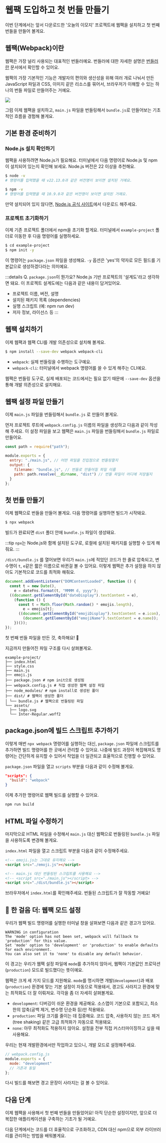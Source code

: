 # 웹팩 도입하고 첫 번들 만들기

이번 단계에서는 앞서 다운로드한 '오늘의 이모지' 프로젝트에 웹팩을 설치하고 첫 번째 번들을 만들어 볼게요.

## 웹팩(Webpack)이란

웹팩은 가장 널리 사용되는 대표적인 번들러예요. 번들러에 대한 자세한 설명은 [번들러란](../bundler.md) 문서에서 확인할 수 있어요.

웹팩의 가장 기본적인 기능은 개발자의 편의와 생산성을 위해 여러 개로 나눠서 만든 JavaScript 파일과 CSS, 이미지 같은 리소스를 묶어서, 브라우저가 이해할 수 있는 하나의 번들 파일로 만들어주는 거예요.

![](/images/browser-thinking.png)

그럼 이제 웹팩을 설치하고, `main.js` 파일을 번들링해서 `bundle.js`로 만들어보는 기초적인 흐름을 경험해 볼게요.

## 기본 환경 준비하기

### Node.js 설치 확인하기

웹팩을 사용하려면 Node.js가 필요해요. 터미널에서 다음 명령어로 Node.js 및 npm이 설치되어 있는지 확인해 보세요. Node.js 버전은 22 이상을 추천해요.

```bash
$ node -v
# 명령어를 입력했을 때 v22.13.0과 같은 버전명이 보이면 설치된 거예요.

$ npm -v
# 명령어를 입력했을 때 10.9.0과 같은 버전명이 보이면 설치된 거예요.
```

만약 설치되어 있지 않다면, [Node.js 공식 사이트](https://nodejs.org/)에서 다운로드 해주세요.

### 프로젝트 초기화하기

이제 기존 프로젝트 폴더에서 npm을 초기화 할게요. 터미널에서 `example-project` 폴더로 이동한 후 다음 명령어를 실행하세요.

```bash
$ cd example-project
$ npm init -y
```

이 명령어는 `package.json` 파일을 생성해요. `-y` 옵션은 'yes'의 약자로 모든 필드를 기본값으로 생성하겠다라는 의미예요.

:::details Q. `package.json`이 뭔가요?
Node.js 기반 프로젝트의 '설계도'라고 생각하면 돼요. 이 프로젝트 설계도에는 다음과 같은 내용이 담겨있어요.

- 프로젝트 이름, 버전, 설명
- 설치된 패키지 목록 (dependencies)
- 실행 스크립트 (예: npm run dev)
- 저자 정보, 라이선스 등
  :::

## 웹팩 설치하기

이제 웹팩과 웹팩 CLI를 개발 의존성으로 설치해 볼게요.

```bash
$ npm install --save-dev webpack webpack-cli
```

- `webpack`: 실제 번들링을 수행하는 도구예요.
- `webpack-cli`: 터미널에서 webpack 명령어를 쓸 수 있게 해주는 CLI예요.

웹팩은 번들링 도구로, 실제 배포되는 코드에서는 필요 없기 때문에 `--save-dev` 옵션을 통해 개발 의존성으로 설치해요.

## 웹팩 설정 파일 만들기

이제 `main.js` 파일을 번들링해서 `bundle.js` 로 만들어 볼게요.

먼저 프로젝트 루트에 `webpack.config.js` 이름의 파일을 생성하고 다음과 같이 작성해 주세요. 이 설정 파일을 보고 웹팩은 `main.js` 파일을 번들링해서 `bundle.js` 파일로 만들어요.

```javascript
const path = require("path");

module.exports = {
  entry: "./main.js", // 어떤 파일을 진입점으로 번들링할지
  output: {
    filename: "bundle.js", // 번들로 만들어질 파일 이름
    path: path.resolve(__dirname, "dist") // 번들 파일이 어디에 저장될지
  }
};
```

## 첫 번들 만들기

이제 웹팩으로 번들을 만들어 볼게요. 다음 명령어를 실행하면 빌드가 시작돼요.

```bash
$ npx webpack
```

빌드가 완료되면 `dist` 폴더 안에 `bundle.js` 파일이 생성돼요.

:::tip
`npx`는 Node.js와 함께 설치된 도구로, 로컬에 설치된 패키지를 실행할 수 있게 해줘요.
:::

`/dist/bundle.js` 를 열어보면 우리가 `main.js`에 적었던 코드가 한 줄로 압축되고, 변수명이 `t`, `e`같은 짧은 이름으로 바뀐걸 볼 수 있어요. 이렇게 웹팩은 추가 설정을 하지 않아도 기본적으로 코드를 최적화 해줘요.

```js
document.addEventListener("DOMContentLoaded", function () {
  const t = new Date(),
    e = dateFns.format(t, "MMMM d, yyyy");
  ((document.getElementById("dateDisplay").textContent = e),
    (function () {
      const t = Math.floor(Math.random() * emojis.length),
        e = emojis[t];
      ((document.getElementById("emojiDisplay").textContent = e.icon),
        (document.getElementById("emojiName").textContent = e.name));
    })());
});
```

첫 번째 번들 파일을 만든 것, 축하해요! 🥳

지금까지 만들어진 파일 구조를 다시 살펴볼게요.

```{6-10}
example-project/
├── index.html
├── style.css
├── main.js
├── emoji.js
├── package.json # npm init으로 생성됨
├── webpack.config.js # 직접 생성한 웹팩 설정 파일
├── node_modules/ # npm install로 생성된 폴더
├── dist/ # 웹팩이 생성한 폴더
│ └── bundle.js # 웹팩으로 번들링된 파일
└── assets/
  ├── logo.svg
  └── Inter-Regular.woff2
```

## package.json에 빌드 스크립트 추가하기

이렇게 매번 `npx webpack` 명령어를 실행하는 대신, `package.json` 파일에 스크립트를 추가하면 빌드 명령어를 한 곳에서 관리할 수 있어요. 나중에 빌드 과정이 복잡해져도 명령어는 간단하게 유지할 수 있어서 작업을 더 일관되고 효율적으로 진행할 수 있어요.

`package.json` 파일을 열고 `scripts` 부분을 다음과 같이 수정해 볼게요.

```json
"scripts": {
  "build": "webpack"
}
```

이제 추가한 명령어로 웹팩 빌드를 실행할 수 있어요.

```bash
npm run build
```

## HTML 파일 수정하기

마지막으로 HTML 파일을 수정해서 `main.js` 대신 웹팩으로 번들링된 `bundle.js` 파일을 사용하도록 변경해 볼게요.

`index.html` 파일을 열고 스크립트 부분을 다음과 같이 수정해주세요.

```html
<!-- emoji.js는 그대로 유지해요 -->
<script src="./emoji.js"></script>

<!-- main.js 대신 번들링된 스크립트를 사용해요 -->
<!-- <script src="./main.js"></script> -->
<script src="./dist/bundle.js"></script>
```

브라우저에서 `index.html`를 확인해주세요. 번들된 스크립트가 잘 작동할 거예요!

## 👣 한 걸음 더: 웹팩 모드 설정

우리가 웹팩 빌드 명령어를 실행한 터미널 창을 살펴보면 다음과 같은 경고가 있어요.

```
WARNING in configuration
The 'mode' option has not been set, webpack will fallback to 'production' for this value.
Set 'mode' option to 'development' or 'production' to enable defaults for each environment.
You can also set it to 'none' to disable any default behavior.
```

이 경고는 우리가 웹팩 설정 파일에 `mode`를 추가하지 않아서, 웹팩이 기본값인 프로덕션(`production`) 모드로 빌드했다는 뜻이예요.

웹팩은 크게 세 가지 모드를 지원해요. `mode`를 명시하면 개발(`development`)과 배포(`production`) 환경에 맞는 기본 설정이 자동으로 적용돼서, 경고도 사라지고 환경에 맞는 최적화도 더 잘 이뤄져요. 각각을 좀 더 자세히 살펴볼게요.

- `development`: 디버깅이 쉬운 환경을 제공해요. 소스맵이 기본으로 포함되고, 최소한의 압축(공백 제거, 변수명 단순화 등)만 적용돼요.
- `production`: 파일 크기를 줄이는 데 집중해요. 코드 압축, 사용하지 않는 코드 제거(tree shaking) 같은 고급 최적화가 자동으로 적용돼요.
- `none`: 아무 최적화도 적용하지 않아요. 설정을 전부 직접 커스터마이징하고 싶을 때 사용해요.

우리는 현재 개발환경에서만 작업하고 있으니, 개발 모드로 설정해주세요.

```javascript
// webpack.config.js
module.exports = {
  mode: "development"
  // 기존과 동일
};
```

다시 빌드를 해보면 경고 문장이 사라지는 걸 볼 수 있어요.

## 다음 단계

이제 웹팩을 사용해서 첫 번째 번들을 만들었어요! 아직 단순한 설정이지만, 앞으로 더 복잡한 애플리케이션을 구축하는 기초가 될 거예요.

다음 단계에서는 코드를 더 효율적으로 구조화하고, CDN 대신 npm으로 외부 라이브러리를 관리하는 방법을 배워볼게요.
